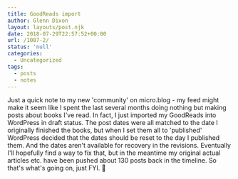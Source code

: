 ```yaml
---
title: GoodReads import
author: Glenn Dixon
layout: layouts/post.njk
date: 2018-07-29T22:57:52+00:00
url: /1087-2/
status: 'null'
categories:
  - Uncategorized
tags:
  - posts
  - notes
---
```

Just a quick note to my new 'community' on micro.blog - my feed might make it seem like I spent the last several months doing nothing but making posts about books I've read. In fact, I just imported my GoodReads into WordPress in draft status. The post dates were all matched to the date I originally finished the books, but when I set them all to 'published' WordPress decided that the dates should be reset to the day I published them. And the dates aren't available for recovery in the revisions. Eventually I'll hopefully find a way to fix that, but in the meantime my original actual articles etc. have been pushed about 130 posts back in the timeline. So that's what's going on, just FYI. 🙂
